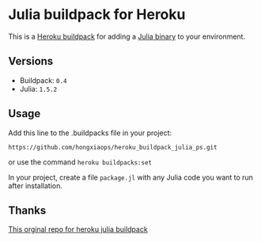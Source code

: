 # Julia buildpack for Heroku

This is a [Heroku buildpack][0] for adding a [Julia binary][1] to your environment.


## Versions

* Buildpack: `0.4`
* Julia: `1.5.2`


## Usage

Add this line to the .buildpacks file in your project:

`https://github.com/hongxiaops/heroku_buildpack_julia_ps.git`

or use the command `heroku buildpacks:set`

In your project, create a file `package.jl` with any
Julia code you want to run after installation.

## Thanks
[This orginal repo for heroku julia buildpack](https://github.com/pinx/heroku-buildpack-julia)


[0]: http://devcenter.heroku.com/articles/buildpacks
[1]: http://julialang.org

